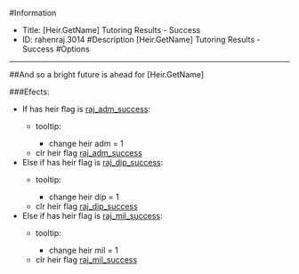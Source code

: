 #Information
 - Title: [Heir.GetName] Tutoring Results - Success
 - ID: rahenraj.3014
#Description
[Heir.GetName] Tutoring Results - Success
#Options

___
##And so a bright future is ahead for [Heir.GetName]

###Efects:<ul><li>If has heir flag is [raj_adm_success](../flags/raj_adm_success.md):</li><ul><li>tooltip:</li><ul><li>change heir adm = 1</li></ul><li>clr heir flag [raj_adm_success](../flags/raj_adm_success.md)</li></ul><li>Else if has heir flag is [raj_dip_success](../flags/raj_dip_success.md):</li><ul><li>tooltip:</li><ul><li>change heir dip = 1</li></ul><li>clr heir flag [raj_dip_success](../flags/raj_dip_success.md)</li></ul><li>Else if has heir flag is [raj_mil_success](../flags/raj_mil_success.md):</li><ul><li>tooltip:</li><ul><li>change heir mil = 1</li></ul><li>clr heir flag [raj_mil_success](../flags/raj_mil_success.md)</li></ul></ul>
